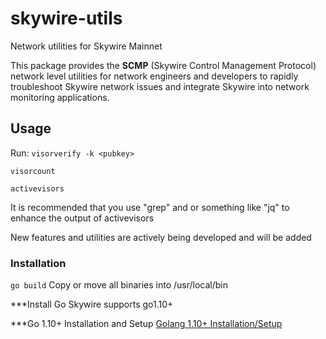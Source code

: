 # skywire-utils
Network utilities for Skywire Mainnet

This package provides the **SCMP** (Skywire Control Management Protocol) network level utilities for network engineers and developers to rapidly troubleshoot Skywire network issues and integrate Skywire into network monitoring applications. 

## Usage
Run:
```visorverify -k <pubkey>```

```visorcount```

```activevisors```

It is recommended that you use "grep" and or something like "jq" to enhance the output of activevisors

New features and utilities are actively being developed and will be added

### Installation
```go build```
Copy or move all binaries into /usr/local/bin


***Install Go
Skywire supports go1.10+

***Go 1.10+ Installation and Setup
[Golang 1.10+ Installation/Setup](https://github.com/devzone777/skycoin/blob/develop/INSTALLATION.md)
